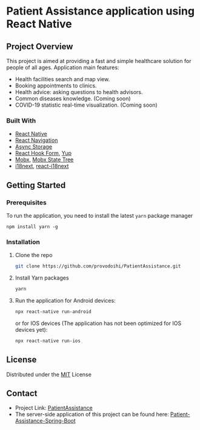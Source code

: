 # Patient Assistance application using React Native
## Project Overview

This project is aimed at providing a fast and simple healthcare solution
for people of all ages. Application main features:
- Health facilities search and map view.
- Booking appointments to clinics.
- Health advice: asking questions to health advisors.
- Common diseases knowledge. (Coming soon)
- COVID-19 statistic real-time visualization. (Coming soon)

### Built With
* [React Native](https://reactnative.dev)
* [React Navigation](https://reactnavigation.org)
* [Async Storage](https://react-native-async-storage.github.io/async-storage)
* [React Hook Form](https://react-hook-form.com/), [Yup](https://github.com/jquense/yup)
* [Mobx](https://mobx.js.org/README.html), [Mobx State Tree](https://mobx-state-tree.js.org/intro/welcome)
* [i18next](https://www.i18next.com/), [react-i18next](https://react.i18next.com/)

<!-- GETTING STARTED -->
## Getting Started

### Prerequisites

To run the application, you need to install the latest `yarn` package manager
  ```
  npm install yarn -g
  ```

### Installation

1. Clone the repo
   ```sh
   git clone https://github.com/provodoihi/PatientAssistance.git
   ```
2. Install Yarn packages
   ```sh
   yarn
   ```
3. Run the application for Android devices:
   ```sh
   npx react-native run-android
   ```
   or for IOS devices (The application has not been optimized for IOS devices yet):
   ```sh
   npx react-native run-ios
   ```

<!-- LICENSE -->
## License

Distributed under the [MIT](https://choosealicense.com/licenses/mit/) License

<!-- CONTACT -->
## Contact
- Project Link: [PatientAssistance](https://github.com/provodoihi/PatientAssistance)
- The server-side application of this project can be found here:  [Patient-Assistance-Spring-Boot](https://github.com/redlion2375/health-care-connect-server)
